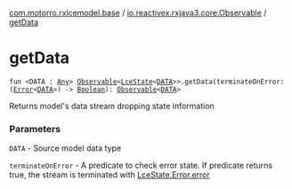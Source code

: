 [com.motorro.rxlcemodel.base](../index.md) / [io.reactivex.rxjava3.core.Observable](index.md) / [getData](./get-data.md)

# getData

`fun <DATA : `[`Any`](https://kotlinlang.org/api/latest/jvm/stdlib/kotlin/-any/index.html)`> `[`Observable`](http://reactivex.io/RxJava/3.x/javadoc/io/reactivex/rxjava3/core/Observable.html)`<`[`LceState`](../-lce-state/index.md)`<`[`DATA`](get-data.md#DATA)`>>.getData(terminateOnError: (`[`Error`](../-lce-state/-error/index.md)`<`[`DATA`](get-data.md#DATA)`>) -> `[`Boolean`](https://kotlinlang.org/api/latest/jvm/stdlib/kotlin/-boolean/index.html)`): `[`Observable`](http://reactivex.io/RxJava/3.x/javadoc/io/reactivex/rxjava3/core/Observable.html)`<`[`DATA`](get-data.md#DATA)`>`

Returns model's data stream dropping state information

### Parameters

`DATA` - Source model data type

`terminateOnError` - A predicate to check error state. If predicate returns true, the stream
is terminated with [LceState.Error.error](../-lce-state/-error/error.md)